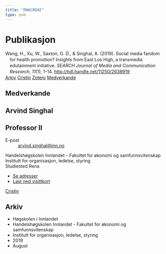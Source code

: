 ```yaml
---
title: "RNACRDAE"
type: pub
---
```

<h1>Publikasjon</h1>
<article id="csl-bib-container-RNACRDAE" class="csl-bib-container">
  <div class="csl-bib-body" style="line-height: 1.35; padding-left: 1em; text-indent:-1em;">
  <div class="csl-entry">Wang, H., Xu, W., Saxton, G. D., &amp; Singhal, A. (2019). Social media fandom for health promotion? Insights from East Los High, a transmedia edutainment initiative. <i>SEARCH Journal of Media and Communication Research</i>, <i>11</i>(1), 1&#x2013;14. <a href="http://hdl.handle.net/11250/2638919">http://hdl.handle.net/11250/2638919</a></div>
</div>
  <div class="csl-bib-buttons">
    <a href="#taxonomy-article-RNACRDAE" class="csl-bib-button">Arkiv</a>
    <a href alt="Cristin URL" class="csl-bib-button">Cristin</a>
    <a href alt="Zotero URL" class="csl-bib-button">Zotero</a>
    <a href="#contributors-article-RNACRDAE" class="csl-bib-button">Medverkande</a>
  </div>
  <div id="csl-bib-meta-container-RNACRDAE"></div>
</article>
<div id="csl-bib-meta-RNACRDAE" class="csl-bib-meta">
  <article id="contributors-article-RNACRDAE" class="contributors-article">
    <h1>Medverkande</h1>
    <div class="personas">
<div class="vrtx-hinn-person-card">
<div class="photo">
<i class="lar la-user-circle missing-person"></i>
</div>
<div class="info">
<hgroup><h1>Arvind Singhal</h1>
<h2>Professor II</h2>
</hgroup><dl>
<dt>E-post</dt>
<dd>
<a href="mailto:arvind.singhal@inn.no">arvind.singhal@inn.no</a>
</dd>
</dl>
<p>
Handelshøgskolen Innlandet – Fakultet for økonomi og samfunnsvitenskap<br>
Institutt for organisasjon, ledelse, styring<br>
Studiested Rena
</p>
<ul class="vrtx-hinn-links">
<li><a href="https://www.inn.no/finn-en-ansatt/arvind-singhal.html#vrtx-hinn-addresses">Se adresser</a></li>
<li><a href="https://www.inn.no/finn-en-ansatt/arvind-singhal.html?vrtx=vcf">Last ned visittkort</a></li>
</ul>
</div>
</div>
<a href="https://app.cristin.no/persons/show.jsf?id=863653" alt="Cristin URL" class="personas-cristin">Cristin</a>
</div>
  </article>
  <article id="taxonomy-article-RNACRDAE" class="taxonomy-article">
    <h1>Arkiv</h1>
    <ul>
      <li>Høgskolen i Innlandet</li>
      <li>Handelshøgskolen Innlandet - Fakultet for økonomi og samfunnsvitenskap</li>
      <li>Institutt for organisasjon, ledelse, styring</li>
      <li>2019</li>
      <li>August</li>
    </ul>
  </article>
</div>
